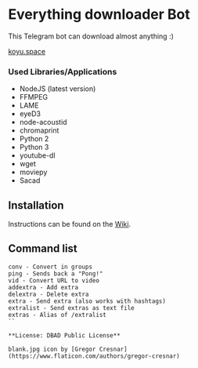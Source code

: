 # Everything downloader Bot

This Telegram bot can download almost anything :)

[koyu.space](http://koyu.space)


### Used Libraries/Applications

- NodeJS (latest version)
- FFMPEG
- LAME
- eyeD3
- node-acoustid
- chromaprint
- Python 2
- Python 3
- youtube-dl
- wget
- moviepy
- Sacad

## Installation

Instructions can be found on the [Wiki](https://github.com/koyuawsmbrtn/everythingbot/wiki).

## Command list

```
conv - Convert in groups
ping - Sends back a "Pong!"
vid - Convert URL to video
addextra - Add extra
delextra - Delete extra
extra - Send extra (also works with hashtags)
extralist - Send extras as text file
extras - Alias of /extralist
``

**License: DBAD Public License**

blank.jpg icon by [Gregor Cresnar](https://www.flaticon.com/authors/gregor-cresnar)